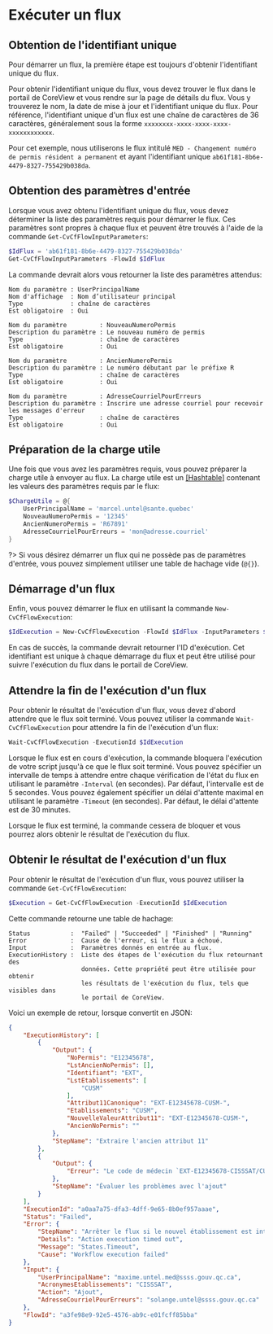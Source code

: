 # Exécuter un flux

## Obtention de l'identifiant unique

Pour démarrer un flux, la première étape est toujours d'obtenir l'identifiant
unique du flux.

Pour obtenir l'identifiant unique du flux, vous devez trouver le flux dans le
portail de CoreView et vous rendre sur la page de détails du flux. Vous y
trouverez le nom, la date de mise à jour et l'identifiant unique du flux. Pour
référence, l'identifiant unique d'un flux est une chaîne de caractères de 36
caractères, généralement sous la forme `xxxxxxxx-xxxx-xxxx-xxxx-xxxxxxxxxxxx`.

Pour cet exemple, nous utiliserons le flux intitulé
`MED - Changement numéro de permis résident a permanent` et ayant l'identifiant
unique `ab61f181-8b6e-4479-8327-755429b038da`.

## Obtention des paramètres d'entrée

Lorsque vous avez obtenu l'identifiant unique du flux, vous devez déterminer la
liste des paramètres requis pour démarrer le flux. Ces paramètres sont propres
à chaque flux et peuvent être trouvés à l'aide de la commande
`Get-CvCfFlowInputParameters`:

```powershell
$IdFlux = 'ab61f181-8b6e-4479-8327-755429b038da'
Get-CvCfFlowInputParameters -FlowId $IdFlux
```

La commande devrait alors vous retourner la liste des paramètres attendus:

```plaintext
Nom du paramètre : UserPrincipalName
Nom d'affichage  : Nom d’utilisateur principal
Type             : chaîne de caractères
Est obligatoire  : Oui

Nom du paramètre         : NouveauNumeroPermis
Description du paramètre : Le nouveau numéro de permis
Type                     : chaîne de caractères
Est obligatoire          : Oui

Nom du paramètre         : AncienNumeroPermis
Description du paramètre : Le numéro débutant par le préfixe R
Type                     : chaîne de caractères
Est obligatoire          : Oui

Nom du paramètre         : AdresseCourrielPourErreurs
Description du paramètre : Inscrire une adresse courriel pour recevoir les messages d'erreur
Type                     : chaîne de caractères
Est obligatoire          : Oui
```

## Préparation de la charge utile

Une fois que vous avez les paramètres requis, vous pouvez préparer la charge
utile à envoyer au flux. La charge utile est un [\[Hashtable\]] contenant les
valeurs des paramètres requis par le flux:

```powershell
$ChargeUtile = @{
    UserPrincipalName = 'marcel.untel@sante.quebec'
    NouveauNumeroPermis = '12345'
    AncienNumeroPermis = 'R67891'
    AdresseCourrielPourErreurs = 'mon@adresse.courriel'
}
```

?> Si vous désirez démarrer un flux qui ne possède pas de paramètres d'entrée,
   vous pouvez simplement utiliser une table de hachage vide (`@{}`).

## Démarrage d'un flux

Enfin, vous pouvez démarrer le flux en utilisant la commande
`New-CvCfFlowExecution`:

```powershell
$IdExecution = New-CvCfFlowExecution -FlowId $IdFlux -InputParameters $ChargeUtile
```

En cas de succès, la commande devrait retourner l'ID d'exécution. Cet
identifiant est unique à chaque démarrage du flux et peut être utilisé pour
suivre l'exécution du flux dans le portail de CoreView.

## Attendre la fin de l'exécution d'un flux

Pour obtenir le résultat de l'exécution d'un flux, vous devez d'abord attendre
que le flux soit terminé. Vous pouvez utiliser la commande
`Wait-CvCfFlowExecution` pour attendre la fin de l'exécution d'un flux:

```powershell
Wait-CvCfFlowExecution -ExecutionId $IdExecution
```

Lorsque le flux est en cours d'exécution, la commande bloquera l'exécution de
votre script jusqu'à ce que le flux soit terminé. Vous pouvez spécifier un
intervalle de temps à attendre entre chaque vérification de l'état du flux en
utilisant le paramètre `-Interval` (en secondes). Par défaut, l'intervalle est
de 5 secondes. Vous pouvez également spécifier un délai d'attente maximal en
utilisant le paramètre `-Timeout` (en secondes). Par défaut, le délai d'attente
est de 30 minutes.

Lorsque le flux est terminé, la commande cessera de bloquer et vous pourrez
alors obtenir le résultat de l'exécution du flux.

## Obtenir le résultat de l'exécution d'un flux

Pour obtenir le résultat de l'exécution d'un flux, vous pouvez utiliser la
commande `Get-CvCfFlowExecution`:

```powershell
$Execution = Get-CvCfFlowExecution -ExecutionId $IdExecution
```

Cette commande retourne une table de hachage:

```plaintext
Status           :  "Failed" | "Succeeded" | "Finished" | "Running"
Error            :  Cause de l'erreur, si le flux a échoué.
Input            :  Paramètres donnés en entrée au flux.
ExecutionHistory :  Liste des étapes de l'exécution du flux retournant des
                    données. Cette propriété peut être utilisée pour obtenir
                    les résultats de l'exécution du flux, tels que visibles dans
                    le portail de CoreView.
```

Voici un exemple de retour, lorsque convertit en JSON:

```json
{
    "ExecutionHistory": [
        {
            "Output": {
                "NoPermis": "E12345678",
                "LstAncienNoPermis": [],
                "Identifiant": "EXT",
                "LstEtablissements": [
                    "CUSM"
                ],
                "Attribut11Canonique": "EXT-E12345678-CUSM-",
                "Etablissements": "CUSM",
                "NouvelleValeurAttribut11": "EXT-E12345678-CUSM-",
                "AncienNoPermis": ""
            },
            "StepName": "Extraire l'ancien attribut 11"
        },
        {
            "Output": {
                "Erreur": "Le code de médecin `EXT-E12345678-CISSSAT/CUSM-` est invalide : \nL'acronyme d'établissement `CISSSAT` n'est pas permis. Seuls les établissements suivants sont autorisés: CHUQ, CIUSSSECHUS, CHUM, CUSM.\nVeuillez consulter la nomenclature de l'attribut 11 pour connaître les modalités qui s'appliquent aux comptes externes."
            },
            "StepName": "Évaluer les problèmes avec l'ajout"
        }
    ],
    "ExecutionId": "a0aa7a75-dfa3-4dff-9e65-8b0ef957aaae",
    "Status": "Failed",
    "Error": {
        "StepName": "Arrêter le flux si le nouvel établissement est interdit",
        "Details": "Action execution timed out",
        "Message": "States.Timeout",
        "Cause": "Workflow execution failed"
    },
    "Input": {
        "UserPrincipalName": "maxime.untel.med@ssss.gouv.qc.ca",
        "AcronymesEtablissements": "CISSSAT",
        "Action": "Ajout",
        "AdresseCourrielPourErreurs": "solange.untel@ssss.gouv.qc.ca"
    },
    "FlowId": "a3fe98e9-92e5-4576-ab9c-e01fcff85bba"
}
```

[\[Hashtable\]]: https://learn.microsoft.com/fr-ca/powershell/module/microsoft.powershell.core/about/about_hash_tables?view=powershell-7.4

